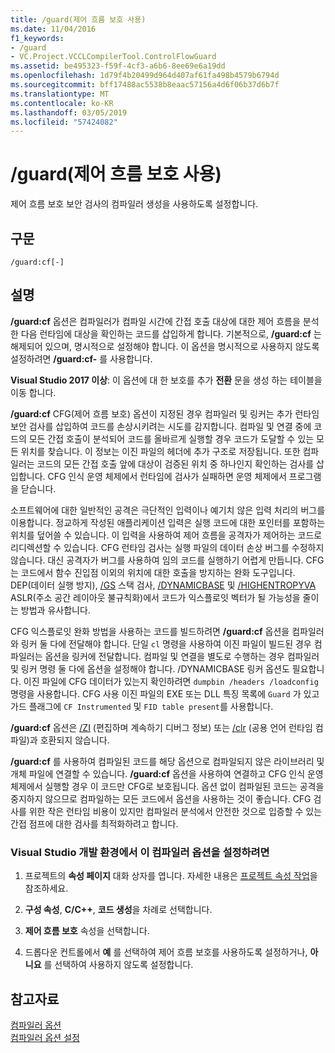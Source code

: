 ```yaml
---
title: /guard(제어 흐름 보호 사용)
ms.date: 11/04/2016
f1_keywords:
- /guard
- VC.Project.VCCLCompilerTool.ControlFlowGuard
ms.assetid: be495323-f59f-4cf3-a6b6-8ee69e6a19dd
ms.openlocfilehash: 1d79f4b20499d964d407af61fa498b4579b6794d
ms.sourcegitcommit: bff17488ac5538b8eaac57156a4d6f06b37d6b7f
ms.translationtype: MT
ms.contentlocale: ko-KR
ms.lasthandoff: 03/05/2019
ms.locfileid: "57424082"
---
```

# <a name="guard-enable-control-flow-guard"></a>/guard(제어 흐름 보호 사용)

제어 흐름 보호 보안 검사의 컴파일러 생성을 사용하도록 설정합니다.

## <a name="syntax"></a>구문

```
/guard:cf[-]
```

## <a name="remarks"></a>설명

**/guard:cf** 옵션은 컴파일러가 컴파일 시간에 간접 호출 대상에 대한 제어 흐름을 분석한 다음 런타임에 대상을 확인하는 코드를 삽입하게 합니다. 기본적으로, **/guard:cf** 는 해제되어 있으며, 명시적으로 설정해야 합니다. 이 옵션을 명시적으로 사용하지 않도록 설정하려면 **/guard:cf-** 를 사용합니다.

**Visual Studio 2017 이상**: 이 옵션에 대 한 보호를 추가 **전환** 문을 생성 하는 테이블을 이동 합니다.

**/guard:cf** CFG(제어 흐름 보호) 옵션이 지정된 경우 컴파일러 및 링커는 추가 런타임 보안 검사를 삽입하여 코드를 손상시키려는 시도를 감지합니다. 컴파일 및 연결 중에 코드의 모든 간접 호출이 분석되어 코드를 올바르게 실행할 경우 코드가 도달할 수 있는 모든 위치를 찾습니다. 이 정보는 이진 파일의 헤더에 추가 구조로 저장됩니다. 또한 컴파일러는 코드의 모든 간접 호출 앞에 대상이 검증된 위치 중 하나인지 확인하는 검사를 삽입합니다. CFG 인식 운영 체제에서 런타임에 검사가 실패하면 운영 체제에서 프로그램을 닫습니다.

소프트웨어에 대한 일반적인 공격은 극단적인 입력이나 예기치 않은 입력 처리의 버그를 이용합니다. 정교하게 작성된 애플리케이션 입력은 실행 코드에 대한 포인터를 포함하는 위치를 덮어쓸 수 있습니다. 이 입력을 사용하여 제어 흐름을 공격자가 제어하는 코드로 리디렉션할 수 있습니다. CFG 런타임 검사는 실행 파일의 데이터 손상 버그를 수정하지 않습니다. 대신 공격자가 버그를 사용하여 임의 코드를 실행하기 어렵게 만듭니다. CFG는 코드에서 함수 진입점 이외의 위치에 대한 호출을 방지하는 완화 도구입니다. DEP(데이터 실행 방지),  [/GS](../../build/reference/gs-buffer-security-check.md) 스택 검사, [/DYNAMICBASE](../../build/reference/dynamicbase-use-address-space-layout-randomization.md) 및 [/HIGHENTROPYVA](../../build/reference/highentropyva-support-64-bit-aslr.md) ASLR(주소 공간 레이아웃 불규칙화)에서 코드가 익스플로잇 벡터가 될 가능성을 줄이는 방법과 유사합니다.

CFG 익스플로잇 완화 방법을 사용하는 코드를 빌드하려면 **/guard:cf** 옵션을 컴파일러와 링커 둘 다에 전달해야 합니다. 단일 `cl` 명령을 사용하여 이진 파일이 빌드된 경우 컴파일러는 옵션을 링커에 전달합니다. 컴파일 및 연결을 별도로 수행하는 경우 컴파일러 및 링커 명령 둘 다에 옵션을 설정해야 합니다. /DYNAMICBASE 링커 옵션도 필요합니다. 이진 파일에 CFG 데이터가 있는지 확인하려면 `dumpbin /headers /loadconfig` 명령을 사용합니다. CFG 사용 이진 파일의 EXE 또는 DLL 특징 목록에 `Guard` 가 있고 가드 플래그에 `CF Instrumented` 및 `FID table present`를 사용합니다.

**/guard:cf** 옵션은 [/ZI](../../build/reference/z7-zi-zi-debug-information-format.md) (편집하며 계속하기 디버그 정보) 또는 [/clr](../../build/reference/clr-common-language-runtime-compilation.md) (공용 언어 런타임 컴파일)과 호환되지 않습니다.

**/guard:cf** 를 사용하여 컴파일된 코드를 해당 옵션으로 컴파일되지 않은 라이브러리 및 개체 파일에 연결할 수 있습니다. **/guard:cf** 옵션을 사용하여 연결하고 CFG 인식 운영 체제에서 실행할 경우 이 코드만 CFG로 보호됩니다. 옵션 없이 컴파일된 코드는 공격을 중지하지 않으므로 컴파일하는 모든 코드에서 옵션을 사용하는 것이 좋습니다. CFG 검사를 위한 작은 런타임 비용이 있지만 컴파일러 분석에서 안전한 것으로 입증할 수 있는 간접 점프에 대한 검사를 최적화하려고 합니다.

### <a name="to-set-this-compiler-option-in-the-visual-studio-development-environment"></a>Visual Studio 개발 환경에서 이 컴파일러 옵션을 설정하려면

1. 프로젝트의 **속성 페이지** 대화 상자를 엽니다. 자세한 내용은 [프로젝트 속성 작업](../../ide/working-with-project-properties.md)을 참조하세요.

1. **구성 속성**, **C/C++**, **코드 생성**을 차례로 선택합니다.

1. **제어 흐름 보호** 속성을 선택합니다.

1. 드롭다운 컨트롤에서 **예** 를 선택하여 제어 흐름 보호를 사용하도록 설정하거나, **아니요** 를 선택하여 사용하지 않도록 설정합니다.

## <a name="see-also"></a>참고자료

[컴파일러 옵션](../../build/reference/compiler-options.md)<br/>
[컴파일러 옵션 설정](../../build/reference/setting-compiler-options.md)

